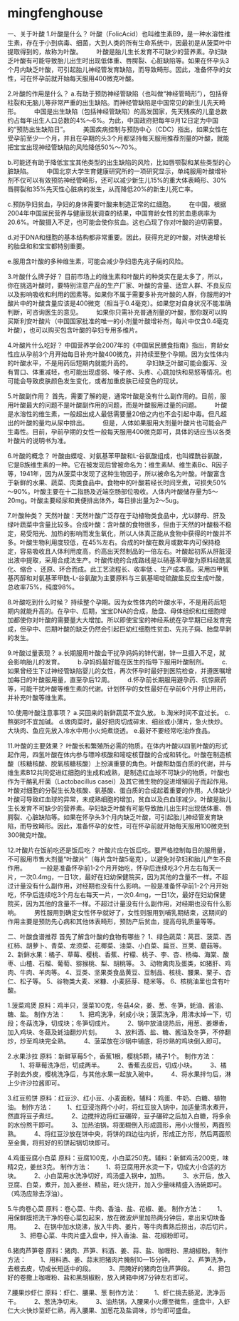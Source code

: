 # mingfenghouse
一、关于叶酸
1.叶酸是什么？
叶酸（FolicAcid）也叫维生素B9，是一种水溶性维生素，存在于小到病毒、细菌，大到人类的所有生命系统中，因最初是从菠菜叶中提取得到的，故称为叶酸。
　　叶酸是胎儿生长发育不可缺少的营养素。孕妇缺乏叶酸有可能导致胎儿出生时出现低体重、唇腭裂、心脏缺陷等。如果在怀孕头3个月内缺乏叶酸，可引起胎儿神经管发育缺陷，而导致畸形。因此，准备怀孕的女性，可在怀孕前就开始每天服用400微克叶酸。

2.叶酸的作用是什么？
a.有助于预防神经管缺陷（也叫做“神经管畸形”），包括脊柱裂和无脑儿等非常严重的出生缺陷。而神经管缺陷是中国常见的新生儿先天畸形。
　　中国是出生缺陷（包括神经管缺陷）的高发国家，先天残疾的儿童总数约占每年出生人口总数的4%～6%。为此，中国政府把每年9月12日定为中国的“预防出生缺陷日”。
　　美国疾病控制与预防中心（CDC）指出，如果女性在受孕前至少一个月，并且在孕期的头3个月都坚持每天服用推荐剂量的叶酸，就能把宝宝出现神经管缺陷的风险降低50%～70%。

b.可能还有助于降低宝宝其他类型的出生缺陷的风险，比如唇颚裂和某些类型的心脏缺陷。
　　中国北京大学生育健康研究所的一项研究显示，单纯服用叶酸增补剂不仅可以有效预防神经管畸形，还可以减少新生儿15%的重大体表畸形、30%唇腭裂和35%先天性心脏病的发生，从而降低20%的新生儿死亡率。

c.预防孕妇贫血，孕妇的身体需要叶酸来制造正常的红细胞。
　　在中国，根据2004年中国居民营养与健康现状调查的结果，中国育龄女性的贫血患病率为20.6%。叶酸摄入不足，也可能会使你贫血。这也凸现了你对叶酸的迫切需要。

d.对于DNA和细胞的基本结构都非常重要。因此，获得充足的叶酸，对快速增长的胎盘和和宝宝都特别重要。

e.服用含叶酸的多种维生素，可能会减少孕妇患先兆子痫的风险。

3.叶酸什么牌子好？
目前市场上的维生素和叶酸片的种类实在是太多了，所以，你在挑选叶酸时，要特别注意产品的生产厂家、叶酸的含量、适宜人群、不良反应以及影响吸收和利用的因素等。如果你不属于需要多补充叶酸的人群，你服用的叶酸片中的叶酸含量应该是400微克（相当于0.4毫克）。如果您对自身状况不能准确判断，可咨询医生的意见。
　　如果你只需补充普通剂量的叶酸，那你既可以购买斯利安叶酸片（中国国家批准的唯一的小剂量叶酸增补剂，每片中仅含0.4毫克叶酸），也可以购买包含叶酸的孕妇专用多维片。

4.叶酸片什么吃好？
中国营养学会2007年的《中国居民膳食指南》指出，育龄女性应从孕前3个月开始每日补充叶酸400微克，并持续至整个孕期。因为女性体内的叶酸水平，不是用药后短期内就能升高的。
　　孕妇缺乏叶酸可能会腹泻、没有胃口、体重减轻，也可能出现虚弱、嗓子疼、头疼、心跳加快和易怒等情况。也可能会导致皮肤颜色发生变化，或者加重皮肤已经变色的现状。

5.叶酸副作用？
首先，需要了解的是，通常叶酸是没有什么副作用的。目前，服用叶酸最大的问题不是叶酸副作用的问题，而是叶酸服用过量的问题。
　　叶酸是水溶性的维生素，一般超出成人最低需要量20倍之内也不会引起中毒。但凡超出的叶酸的量均从尿中排出。
　　但是，人体如果服用大剂量叶酸片也可能会产生毒性。目前，孕前孕期的女性一般每天服用400微克即可，具体的话应当以各类叶酸片的说明书为准。

6.叶酸的概念？
叶酸由蝶啶、对氨基苯甲酸和L-谷氨酸组成，也叫蝶酰谷氨酸，它是B族维生素的一种。它在被发现后曾被命名为：维生素M、维生素Bc、R因子等，1941年，因为从菠菜中发现了这种生物因子，所以被命名为叶酸。叶酸富含于新鲜的水果、蔬菜、肉类食品中。食物中的叶酸若经长时间烹煮，可损失50%～90%。叶酸主要在十二指肠及近端空肠部位吸收。人体内叶酸储存量为5～20mg。叶酸主要经尿和粪便排出体外，每日排出量为2～5ug。

7.叶酸种类？
天然叶酸：天然叶酸广泛存在于动植物类食品中，尤以酵母、肝及绿叶蔬菜中含量比较多。合成叶酸：含叶酸的食物很多，但由于天然的叶酸极不稳定，易受阳光、加热的影响而发生氧化，所以人体真正能从食物中获得的叶酸并不多。叶酸生物利用度较低，在45%左右。合成的叶酸在数月或数年内可保持稳定，容易吸收且人体利用度高，约高出天然制品的一倍左右。叶酸起初系从肝脏浸出液中提取，采用合成法生产。叶酸传统的合成路线是以硝基苯甲酸为原料经酰氯化、缩合 、还原、环合而成。此工艺流程长、收率低 、生产成本高。采用四甲氧基丙醇和对氨基苯甲酰-L-谷氨酸为主要原料与三氨基嘧啶硫酸盐反应生成叶酸，总收率75%，纯度98%。

8.叶酸吃到什么时候？
持续整个孕期。因为女性体内的叶酸水平，不是用药后短期内就能升高的。在孕中、后期，宝宝DNA的合成，胎盘、母体组织和红细胞增加都使你对叶酸的需要量大大增加。所以即使宝宝的神经系统在孕早期已经发育完成，但孕中、后期叶酸的缺乏仍然会引起巨幼红细胞性贫血、先兆子痫、胎盘早剥的发生。

9.叶酸过量表现？
a.长期服用叶酸会干扰孕妈妈的锌代谢，锌一旦摄入不足，就会影响胎儿的发育。
　　b.孕妈妈最好能在医生的指导下服用叶酸制剂。
　　c.如果曾经生下过神经管缺陷婴儿的女性，再次怀孕时最好到医院检查，并遵医嘱增加每日的叶酸服用量，直至孕后12周。
　　d.怀孕前长期服用避孕药、抗惊厥药等，可能干扰叶酸等维生素的代谢。计划怀孕的女性最好在孕前6个月停止用药，并补充叶酸等维生素。

10.使用叶酸注意事项？
a.买回来的新鲜蔬菜不宜久放。
b.淘米时间不宜过长。
c.熬粥时不宜加碱。
d.做肉菜时，最好把肉切成碎末、细丝或小薄片，急火快炒。大块肉、鱼应先放入冷水中用小火炖煮烧透。
e.最好不要经常吃油炸食品。

11.叶酸的主要效果？
叶酸长和繁殖所必需的物质。在体内叶酸以四氢叶酸的形式起作用，四氢叶酸在体内参与嘌呤核酸和嘧啶核苷酸的合成和转化。叶酸在制造核酸（核糖核酸、脱氧核糖核酸）上扮演重要的角色。叶酸帮助蛋白质的代谢，并与维生素B12共同促进红细胞的生成和成熟，是制造红血球不可缺少的物质。叶酸也作为干酪乳杆菌（Lactobacillus casei）及其它微生物的促进增殖因子而起作用。
叶酸对细胞的分裂生长及核酸、氨基酸、蛋白质的合成起着重要的作用。人体缺少叶酸可导致红血球的异常，未成熟细胞的增加，贫血以及白血球减少。叶酸是胎儿生长发育不可缺少的营养素。孕妇缺乏叶酸有可能导致胎儿出生时出现低体重、唇腭裂、心脏缺陷等。如果在怀孕头3个月内缺乏叶酸，可引起胎儿神经管发育缺陷，而导致畸形。因此，准备怀孕的女性，可在怀孕前就开始每天服用100微克到300微克叶酸。

12.叶酸片在饭前吃还是饭后吃？
叶酸片应在饭后吃。要严格控制每日的服用量，不可服用市售大剂量“叶酸片”（每片含叶酸5毫克），以避免对孕妇和胎儿产生不良作用。
　　一般是准备怀孕前1-2个月开始吃，怀孕后连续吃3个月左右每天一片，一次0.4mg，一日1次，最好在妇幼保健院买，因为其他的含量不一样。不超过计量没有什么副作用，对经期也没有什么影响。一般是准备怀孕前1-2个月开始吃，怀孕后连续吃3个月左右每天一片，一次0.4mg，一日1次，最好在妇幼保健院买，因为其他的含量不一样。不超过计量没有什么副作用，对经期也没有什么影响。
　　男性服用到确定女性怀孕就好了，女性则服用到哺乳期结束，这期间的作用主要是预防先心病和其他体表畸形，预防产后贫血，提高母乳质量等等。

二、叶酸食谱推荐
首先了解含叶酸的食物有哪些？
1、绿色蔬菜：莴苣、菠菜、西红柿、胡萝卜、青菜、龙须菜、花椰菜、油菜、小白菜、扁豆、豆荚、蘑菇等。
2、新鲜水果：橘子、草莓、樱桃、香蕉、柠檬、桃子、李、杏、杨梅、海棠、酸枣、山楂、石榴、葡萄、猕猴桃、梨、胡桃等。
3、动物禽肉及蛋类，如猪肝、鸡肉、牛肉、羊肉等。
4、豆类、坚果类食品黄豆、豆制品、核桃、腰果、栗子、杏仁、松子等。
5、谷物类大麦、米糠、小麦胚芽、糙米等。
6、核桃油里也含有叶酸。

1.菠菜鸡煲
原料：鸡半只，菠菜100克，冬菇4朵，姜、葱、冬笋，蚝油、酱油、糖、盐。
制作方法：
　　1、把鸡洗净，剁成小块；菠菜洗净，用沸水焯一下，切段；冬菇洗净，切成块；冬笋切成片。
　　2、锅中放油烧热后，用葱、姜爆香，加入鸡块、冬菇及蚝油翻炒片刻。
　　3、放料酒、盐、糖、酱油及冬笋，不停翻炒，炒至鸡块完全熟。
　　4、菠菜放在沙锅中铺底，将炒熟的鸡块倒入即可。

2.水果沙拉
原料：新鲜草莓5个，香蕉1根，樱桃5颗，橘子1个。
制作方法：
　　1、将草莓洗净后，切成两半。
　　2、香蕉去皮后，切成小块。
　　3、橘子剥去外皮，樱桃洗净后，与其他水果一起放入碗中。
　　4、将水果拌匀后，淋上少许沙拉酱即可。

3.红豆煎饼
原料：红豆沙、红小豆、小麦面粉。辅料：鸡蛋、牛奶、白糖、植物油。
制作方法：
　　1、红豆浸泡两个小时，将红豆放入锅中，加适量清水煮开，然直将豆子煮烂。
　　2、边搅拌边将红豆碾碎，豆子碾碎之后加入白糖，将多余的水份熬干即可。
　　3、加热油锅，将面糊倒入形成圆形，用小火慢煎，两面煎熟。
　　4、将红豆沙放在饼中央，将饼的四边往内折，形成正方形，然后两面煎至金黄，将煎好的煎饼起锅切块即可。

4.鸡蛋豆腐小白菜
 原料：豆腐100克，小白菜250克。辅料：新鲜鸡汤200克，味精2克，姜丝3克。
制作方法：
　　1、将豆腐用开水烫一下，切成大小合适的方块。
　　2、小白菜用水洗净切好，鸡汤盛入锅中，加热。
　　3、水开后，放入豆腐、白菜，煮开，加入姜丝、精盐，旺火烧开，加入少量味精盛入汤碗即可。（鸡汤应除去浮油）。

5.牛肉卷心菜
原料：卷心菜、牛肉、香油、盐、花椒、姜。
制作方法：
　　1、用保鲜膜把洗干净的卷心菜包起来，放在微波炉里加热两分钟后，拿出来切块备用。
　　2、在锅中加水烧沸，放入牛肉、姜片，等牛肉煮熟后捞出，凉后切片。
　　3、把卷心菜、牛肉片盛入盘中，拌入香油、盐、花椒粉即可。

6.猪肉芦笋卷
原料：猪肉、芦笋、料酒、姜、蒜、盐、咖喱粉、黑胡椒粉。
制作方法：
　　1、用料酒、姜、蒜末把猪肉片腌制10—15分钟。
　　2、芦笋洗净，去根去皮，切成长短适中的段。
　　3、用腌好的猪肉包住芦笋段。
　　4、把包好的卷撒上咖喱粉、盐和黑胡椒粉，放入烤箱中烤7分钟左右即可。

7.腰果炒虾仁
原料：虾仁、腰果、葱
制作方法：
　　1、虾仁挑去肠泥，洗净沥干。
　　2、葱洗净切末。
　　3、油热锅，入腰果小火爆至微焦，盛盘中，入虾仁大火快炒至虾仁熟，再入腰果、加葱花及盐调味，炒匀即可盛盘。
